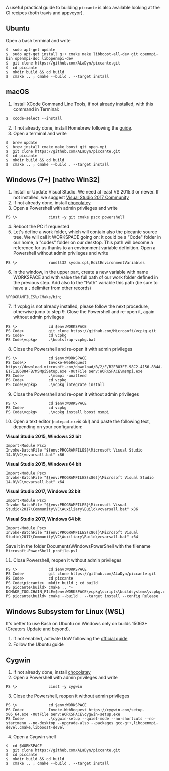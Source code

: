 A useful practical guide to building `piccante` is also available looking at the CI recipes (both travis and appveyor).


## Ubuntu
Open a bash terminal and write  
```
$  sudo apt-get update
$  sudo apt-get install g++ cmake make libboost-all-dev git openmpi-bin openmpi-doc libopenmpi-dev
$  git clone https://github.com/ALaDyn/piccante.git
$  cd piccante
$  mkdir build && cd build
$  cmake .. ; cmake --build . --target install
```


## macOS
1) Install XCode Command Line Tools, if not already installed, with this command in Terminal:
```
$  xcode-select --install
```
2) If not already done, install Homebrew following the [guide](https://brew.sh/index_it.html).  
3) Open a terminal and write
```
$  brew update
$  brew install cmake make boost git open-mpi
$  git clone https://github.com/ALaDyn/piccante.git
$  cd piccante
$  mkdir build && cd build
$  cmake .. ; cmake --build . --target install
```


## Windows (7+) [native Win32]
1) Install or Update Visual Studio. We need at least VS 2015.3 or newer. If not installed, we suggest [Visual Studio 2017 Community](http://visualstudio.com)   
2) If not already done, install [chocolatey](http://chocolatey.org)   
3) Open a Powershell with admin privileges and write
```
PS \>              cinst -y git cmake pscx powershell
```
4) Reboot the PC if requested
5) Let's define a work folder, which will contain also the piccante source tree. We will call it WORKSPACE going on: it could be a "Code" folder in our home, a "codes" folder on our desktop. This path will become a reference for us thanks to an environment variable definition. Open a Powershell without admin privileges and write
```
PS \>              rundll32 sysdm.cpl,EditEnvironmentVariables
```
6) In the window, in the upper part, create a new variable with name WORKSPACE and with value the full path of our work folder defined in the previous step. Add also to the "Path" variable this path (be sure to have a `;` delimiter from other records)
```
%PROGRAMFILES%/CMake/bin;
```
7) If vcpkg is not already installed, please follow the next procedure, otherwise jump to step 9. Close the Powershell and re-open it, again without admin privileges
```
PS \>              cd $env:WORKSPACE
PS Code>           git clone https://github.com/Microsoft/vcpkg.git
PS Code>           cd vcpkg
PS Code\vcpkg>     .\bootstrap-vcpkg.bat 
```
8) Close the Powershell and re-open it with admin privileges
```
PS \>              cd $env:WORKSPACE
PS Code\>          Invoke-WebRequest https://download.microsoft.com/download/B/2/E/B2EB83FE-98C2-4156-834A-E1711E6884FB/MSMpiSetup.exe -OutFile $env:WORKSPACE\msmpi.exe
PS Code>           .\msmpi -unattend
PS Code>           cd vcpkg
PS Code\vcpkg>     .\vcpkg integrate install

```
9) Close the Powershell and re-open it without admin privileges
```
PS \>              cd $env:WORKSPACE
PS Code>           cd vcpkg
PS Code\vcpkg>     .\vcpkg install boost msmpi
```
10) Open a text editor (`notepad.exe`is ok!) and paste the following text, depending on your configuration:

**Visual Studio 2015, Windows 32 bit**
```
Import-Module Pscx
Invoke-BatchFile "${env:PROGRAMFILES}\Microsoft Visual Studio 14.0\VC\vcvarsall.bat" x86
```
**Visual Studio 2015, Windows 64 bit**
```
Import-Module Pscx
Invoke-BatchFile "${env:PROGRAMFILES(x86)}\Microsoft Visual Studio 14.0\VC\vcvarsall.bat" x64
```
**Visual Studio 2017, Windows 32 bit**
```
Import-Module Pscx
Invoke-BatchFile "${env:PROGRAMFILES}\Microsoft Visual Studio\2017\Community\VC\Auxiliary\Build\vcvarsall.bat" x86
```
**Visual Studio 2017, Windows 64 bit**
```
Import-Module Pscx
Invoke-BatchFile "${env:PROGRAMFILES(x86)}\Microsoft Visual Studio\2017\Community\VC\Auxiliary\Build\vcvarsall.bat" x64
```
Save it in the folder Documents\WindowsPowerShell with the filename `Microsoft.PowerShell_profile.ps1`

11) Close Powershell, reopen it without admin privileges
```
PS \>              cd $env:WORKSPACE
PS Code>           git clone https://github.com/ALaDyn/piccante.git
PS Code>           cd piccante
PS Code\piccante>  mkdir build ; cd build
PS piccante\build> cmake .. "-DCMAKE_TOOLCHAIN_FILE=$env:WORKSPACE\vcpkg\scripts\buildsystems\vcpkg.cmake"
PS piccante\build> cmake --build . --target install --config Release
```


## Windows Subsystem for Linux (WSL)
It's better to use Bash on Ubuntu on Windows only on builds 15063+ (Creators Update and beyond).  
1) If not enabled, activate UoW following the [official guide](https://msdn.microsoft.com/it-it/commandline/wsl/install_guide)   
2) Follow the Ubuntu guide


## Cygwin
1) If not already done, install [chocolatey](http://chocolatey.org)   
2) Open a Powershell with admin privileges and write
```
PS \>              cinst -y cygwin
```
3) Close the Powershell, reopen it without admin privileges
```
PS \>              cd $env:WORKSPACE
PS Code>           Invoke-WebRequest https://cygwin.com/setup-x86_64.exe -OutFile $env:WORKSPACE\cygwin-setup.exe
PS Code>           .\cygwin-setup --quiet-mode --no-shortcuts --no-startmenu --no-desktop --upgrade-also --packages gcc-g++,libopenmpi-devel,cmake,libboost-devel
```
4) Open a Cygwin shell
```
$  cd $WORKSPACE
$  git clone https://github.com/ALaDyn/piccante.git
$  cd piccante
$  mkdir build && cd build
$  cmake .. ; cmake --build . --target install
```



